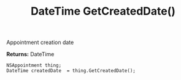 ﻿---
uid: crmscript_ref_NSAppointment_GetCreatedDate
title: DateTime GetCreatedDate()
intellisense: NSAppointment.GetCreatedDate
keywords: NSAppointment, GetCreatedDate
so.topic: reference
---

Appointment creation date

**Returns:** DateTime


```crmscript
NSAppointment thing;
DateTime createdDate  = thing.GetCreatedDate();
```


